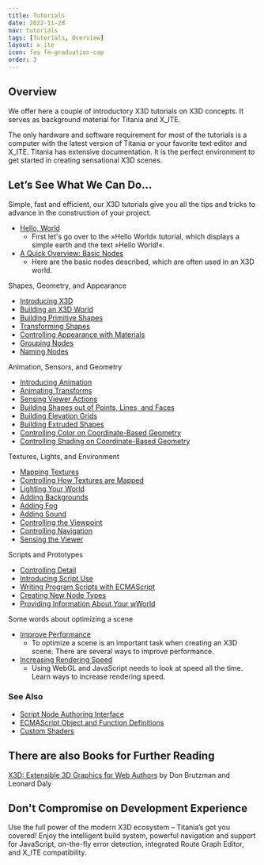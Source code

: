 ```yaml
---
title: Tutorials
date: 2022-11-28
nav: tutorials
tags: [Tutorials, Overview]
layout: x_ite
icon: fas fa-graduation-cap
order: 3
---
```

## Overview

We offer here a couple of introductory X3D tutorials on X3D concepts. It serves as background material for Titania and X_ITE.

The only hardware and software requirement for most of the tutorials is a computer with the latest version of Titania or your favorite text editor and X_ITE. Titania has extensive documentation. It is the perfect environment to get started in creating sensational X3D scenes.

## Let’s See What We Can Do…

Simple, fast and efficient, our X3D tutorials give you all the tips and tricks to advance in the construction of your project.

- [Hello, World](hello-world)
  - First let's go over to the »Hello World« tutorial, which displays a simple earth and the text »Hello World!«.
- [A Quick Overview: Basic Nodes](basic-nodes)
  - Here are the basic nodes described, which are often used in an X3D world.

Shapes, Geometry, and Appearance

- [Introducing X3D](introducing-x3d)
- [Building an X3D World](building-a-x3d-world)
- [Building Primitive Shapes ](building-primitive-shapes)
- [Transforming Shapes](transforming-shapes)
- [Controlling Appearance with Materials ](controlling-appearance-with-materials)
- [Grouping Nodes ](grouping-nodes)
- [Naming Nodes](naming-nodes)

Animation, Sensors, and Geometry

- [Introducing Animation](introducing-animation)
- [Animating Transforms](animating-transforms)
- [Sensing Viewer Actions](sensing-viewer-actions)
- [Building Shapes out of Points, Lines, and Faces](building-shapes-out-of-points-lines-and-faces)
- [Building Elevation Grids](building-elevation-grids)
- [Building Extruded Shapes](building-extruded-shapes)
- [Controlling Color on Coordinate-Based Geometry](controlling-color-on-coordinate-based-geometry)
- [Controlling Shading on Coordinate-Based Geometry](controlling-shading-on-coordinate-based-geometry)

Textures, Lights, and Environment

- [Mapping Textures](mapping-textures)
- [Controlling How Textures are Mapped](controlling-how-textures-are-mapped)
- [Lighting Your World](lighting-your-world)
- [Adding Backgrounds](adding-backgrounds)
- [Adding Fog](adding-fog)
- [Adding Sound](adding-sound)
- [Controlling the Viewpoint](controlling-the-viewpoint)
- [Controlling Navigation](controlling-navigation)
- [Sensing the Viewer](sensing-the-viewer)

Scripts and Prototypes

- [Controlling Detail](controlling-detail)
- [Introducing Script Use](introducing-script-use)
- [Writing Program Scripts with ECMAScript](writing-program-scripts-with-ecmascript)
- [Creating New Node Types](creating-new-node-types)
- [Providing Information About Your wWorld](providing-information-about-your-world)

Some words about optimizing a scene

- [Improve Performance](improving-performance)
  - To optimize a scene is an important task when creating an X3D scene. There are several ways to improve performance.
- [Increasing Rendering Speed](increasing-rendering-speed)
  - Using WebGL and JavaScript needs to look at speed all the time. Learn ways to increase rendering speed.

### See Also

- [Script Node Authoring Interface](../reference/script-node-authoring-interface)
- [ECMAScript Object and Function Definitions](../reference/ecmascript-object-and-function-definitions)
- [Custom Shaders](../custom-shaders)

## There are also Books for Further Reading

[X3D: Extensible 3D Graphics for Web Authors](https://www.amazon.com/gp/product/012088500X?ie=UTF8&tag=x3dext3dgrafo-20&linkCode=as2&camp=1789&creative=9325&creativeASIN=012088500X) by Don Brutzman and Leonard Daly

## Don't Compromise on Development Experience

Use the full power of the modern X3D ecosystem – Titania’s got you covered! Enjoy the intelligent build system, powerful navigation and support for JavaScript, on-the-fly error detection, integrated Route Graph Editor, and X_ITE compatibility.
